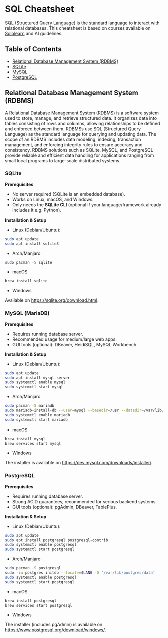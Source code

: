 # SQL Cheatsheet
SQL (Structured Query Language) is the standard language to interact with relational databases. This cheatsheet is based on courses available on [Sololearn](https://www.sololearn.com/) and AI guidelines.

## Table of Contents
- [Relational Database Management System (RDBMS)](#relational-database-management-system)
 - [SQLite](#sqlite)
 - [MySQL](#mysql)
 - [PostgreSQL](#postgresql)
## Relational Database Management System (RDBMS)
A Relational Database Management System (RDBMS) is a software system used to store, manage, and retrieve structured data. It organizes data into tables consisting of rows and columns, allowing relationships to be defined and enforced between them. RDBMSs use SQL (Structured Query Language) as the standard language for querying and updating data. The scope of an RDBMS includes data modeling, indexing, transaction management, and enforcing integrity rules to ensure accuracy and consistency. RDBMS solutions such as SQLite, MySQL, and PostgreSQL provide reliable and efficient data handling for applications ranging from small local programs to large-scale distributed systems.

### SQLite
**Prerequisites**
- No server required (SQLite is an embedded database).
- Works on Linux, macOS, and Windows.
- Only needs the **SQLite CLI** (optional if your language/framework already includes it e.g. Python).

**Installation & Setup**
- Linux (Debian/Ubuntu):
```bash
sudo apt update
sudo apt install sqlite3
```

- Arch/Manjaro
```bash
sudo pacman -S sqlite
```

- macOS
 ```bash
brew install sqlite
```

- Windows

Available on https://sqlite.org/download.html.

### MySQL (MariaDB)
**Prerequisites**
- Requires running database server.
- Recommended usage for medium/large web apps.
- GUI tools (optional): DBeaver, HeidiSQL, MySQL Workbench.

**Installation & Setup**
- Linux (Debian/Ubuntu):
```bash
sudo apt update
sudo apt install mysql-server
sudo systemctl enable mysql
sudo systemctl start mysql
```

- Arch/Manjaro
```bash
sudo pacman -S mariadb
sudo mariadb-install-db --user=mysql --basedir=/usr --datadir=/var/lib/mysql
sudo systemctl enable mariadb
sudo systemctl start mariadb
```

- macOS
 ```bash
brew install mysql
brew services start mysql
```

- Windows

The installer is available on https://dev.mysql.com/downloads/installer/.

### PostgreSQL
**Prerequisites**
- Requires running database server.
- Strong ACID guarantees, recommended for serious backend systems.
- GUI tools (optional): pgAdmin, DBeaver, TablePlus.

**Installation & Setup**
- Linux (Debian/Ubuntu):
```bash
sudo apt update
sudo apt install postgresql postgresql-contrib
sudo systemctl enable postgresql
sudo systemctl start postgresql
```

- Arch/Manjaro
```bash
sudo pacman -S postgresql
sudo -iu postgres initdb --locale=$LANG -D '/var/lib/postgres/data'
sudo systemctl enable postgresql
sudo systemctl start postgresql
```

- macOS
 ```bash
brew install postgresql
brew services start postgresql
```

- Windows

The installer (includes pgAdmin) is available on https://www.postgresql.org/download/windows/.
